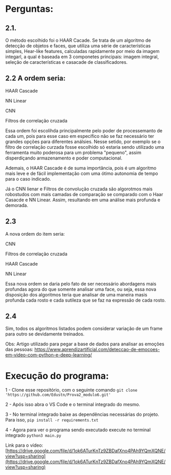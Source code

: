 # Perguntas:
## 2.1. 

O método escolhido foi o HAAR Cacade. Se trata de um algoritmo de detecção de objetos e faces, que utiliza uma série de características simples, Hear-like features, calculadas rapidamente por meio da imagem integarl, a qual é baseada em 3 componetes principais: imagem integral, seleção de características e casacade de classificadores.

## 2.2 A ordem seria: 

HAAR Cascade

NN Linear

CNN

Filtros de correlação cruzada

Essa ordem foi escolihda principalmente pelo poder de processemanto de cada um, pois para esse caso em específico não se faz necessário ter grandes opções para diferentes análsies. Nesse setido, por exemplo se o filtro de correlação curzada fosse escolhido só estaria sendo utilizado uma ferramenta muito poderosa para um problema "pequeno", assim disperdiçando armazenamento e poder computacional.

Ademais, o HAAR Cascade é de suma importância, pois é um algoritmo mais leve e de fácil implementação com uma ótimo autonomia de tempo para o caso indicado.

Já o CNN lienar e Filtros de convolução cruzada são algorotmos mais robostudos com mais camadas de comparação se comparado com o Haar Casacde e NN Linear. Assim, resultando em uma análise mais profunda e demorada. 

## 2.3 

A nova ordem do item seria: 

CNN

Filtros de correlação cruzada

HAAR Cascade

NN Linear


Essa nova ordem se daria pelo fato de ser necessário abordagens mais profundas agora do que somente analisar uma face, ou seja, essa nova disposição dos algoritmos teria que analisar de uma maneira masis profunda cada rosto e cada sutileza que se faz na expressão de cada rosto.

## 2.4 
Sim, todos os algoritmos listados podem considerar variação de um frame para outro se devidamente treinados.


Obs: Artigo utilizado para pegar a base de dados para analisar as emoções das pessoas: https://www.aprendizartificial.com/deteccao-de-emocoes-em-video-com-python-e-deep-learning/



# Execução do programa:
1 - Clone esse repositório, com o seguinte comando `git clone 'https://github.com/Edustn/Prova2_modulo6.git'`

2 - Após isso abra o VS Code e o terminal integrado do mesmo. 

3 - No terminal integrado baixe as dependências necessárias do projeto. Para isso, `pip install -r requirements.txt`

4 - Agora para ver o programa sendo executado execute no terminal integrado `python3 main.py`

Link para o vídeo: [https://drive.google.com/file/d/1ok6ATurKnTz9ZBDafXno4PAh9YQmXQNE/view?usp=sharing](https://drive.google.com/file/d/1ok6ATurKnTz9ZBDafXno4PAh9YQmXQNE/view?usp=sharing)